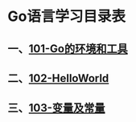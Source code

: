 # Go语言学习目录表

## 一、[101-Go的环境和工具](101-环境和工具/Readme.md)

## 二、[102-HelloWorld](102-HelloWorld/Readme.md)

## 三、[103-变量及常量](103-变量及常量/Readme.md)

